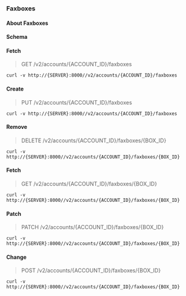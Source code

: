 ### Faxboxes

#### About Faxboxes

#### Schema



#### Fetch

> GET /v2/accounts/{ACCOUNT_ID}/faxboxes

```curl
curl -v http://{SERVER}:8000//v2/accounts/{ACCOUNT_ID}/faxboxes
```

#### Create

> PUT /v2/accounts/{ACCOUNT_ID}/faxboxes

```curl
curl -v http://{SERVER}:8000//v2/accounts/{ACCOUNT_ID}/faxboxes
```

#### Remove

> DELETE /v2/accounts/{ACCOUNT_ID}/faxboxes/{BOX_ID}

```curl
curl -v http://{SERVER}:8000//v2/accounts/{ACCOUNT_ID}/faxboxes/{BOX_ID}
```

#### Fetch

> GET /v2/accounts/{ACCOUNT_ID}/faxboxes/{BOX_ID}

```curl
curl -v http://{SERVER}:8000//v2/accounts/{ACCOUNT_ID}/faxboxes/{BOX_ID}
```

#### Patch

> PATCH /v2/accounts/{ACCOUNT_ID}/faxboxes/{BOX_ID}

```curl
curl -v http://{SERVER}:8000//v2/accounts/{ACCOUNT_ID}/faxboxes/{BOX_ID}
```

#### Change

> POST /v2/accounts/{ACCOUNT_ID}/faxboxes/{BOX_ID}

```curl
curl -v http://{SERVER}:8000//v2/accounts/{ACCOUNT_ID}/faxboxes/{BOX_ID}
```

